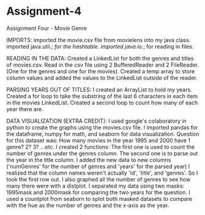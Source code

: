 # Assignment-4
Assignment Four - Movie Genre

IMPORTS:
imported the movie.csv file from movielens into my java class.
imported java.util.*; for the hashtable.
imported java.io.*; for reading in files.

READING IN THE DATA:
Created a LinkedList<String> for both the genres and titles of movies.csv.
  Read in the csv file using 2 BufferedReader and 2 FileReader. (One for the genres and one for the movies).
  Created a temp array to store column values and added the values to the LinkedList<String> outside of the reader.
  
  
PARSING YEARS OUT OF TITLES:
I created an ArrayList<String> to hold my years.
  Created a for loop to take the substring of the last 6 characters in each item in the movies LinkedList<String>.
  Created a second loop to count how many of each year there are.
  
DATA VISUALIZATION (EXTRA CREDIT):
I used google's colaboratory in python to create the graphs using the movies.csv file.
I imported pandas for the dataframe, numpy for math, and seaborn for data visualization. 
Question for this dataset was: How many movies in the year 1995 and 2000 have 1 genre? 2? 3? ...etc.
I created 2 functions:
  The first one is used to count the number of genres under the genres column.
  The second one is to parse out the year in the title column. 
 I added the new data to new columns ('numGenres' for the number of genres and 'years' for the parsed year)
 I realized that the column names weren't actually 'id', 'title', and 'genres'.
 So I took the first row out.
 I also graphed all the number of genres to see how many there were with a distplot.
 I separated my data using two masks: 1995mask and 2000mask for comparing the two years for the question. 
 I used a countplot from seaborn to splot both masked datasets to compare with the hue as the number of genres and the x-axis as the     year.
